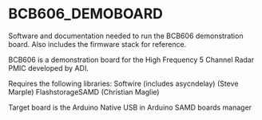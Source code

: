 # BCB606_DEMOBOARD
Software and documentation needed to run the BCB606 demonstration board. Also includes the firmware stack for reference.

BCB606 is a demonstration board for the High Frequency 5 Channel Radar PMIC developed by ADI.

Requires the following libraries:
   Softwire (includes asycndelay) (Steve Marple)
   FlashstorageSAMD (Christian Maglie)
   
Target board is the Arduino Native USB in Arduino SAMD boards manager
